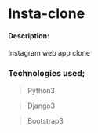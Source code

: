 # Insta-clone

#### Description:
 Instagram web app clone
### Technologies used;
> Python3

> Django3

>Bootstrap3
